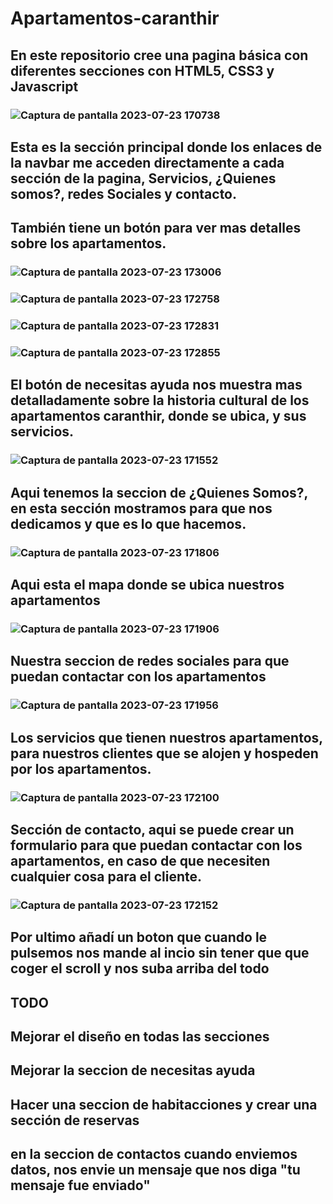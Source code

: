 # Apartamentos-caranthir
## En este repositorio cree una pagina básica con diferentes secciones con HTML5, CSS3 y Javascript
### ![Captura de pantalla 2023-07-23 170738](https://github.com/Silkaleex/Apartamentos-Caranthir/assets/82760991/c816579b-5f03-4518-951b-c5aee1ce2985)
## Esta es la sección principal donde los enlaces de la navbar me acceden directamente a cada sección de la pagina, Servicios, ¿Quienes somos?, redes Sociales y contacto.
## También tiene un botón para ver mas detalles sobre los apartamentos.
### ![Captura de pantalla 2023-07-23 173006](https://github.com/Silkaleex/Apartamentos-Caranthir/assets/82760991/00a7c207-fa6a-41f6-8030-603ccd457a5c)
### ![Captura de pantalla 2023-07-23 172758](https://github.com/Silkaleex/Apartamentos-Caranthir/assets/82760991/556763da-6072-4877-a0b7-68ebf9e61f7d)
### ![Captura de pantalla 2023-07-23 172831](https://github.com/Silkaleex/Apartamentos-Caranthir/assets/82760991/a1c88a34-567f-447a-a07f-60ff8d8dd7a9)
### ![Captura de pantalla 2023-07-23 172855](https://github.com/Silkaleex/Apartamentos-Caranthir/assets/82760991/eba621f7-bd86-45fc-9469-faeccc11cbb9)
## El botón de necesitas ayuda nos muestra mas detalladamente sobre la historia cultural de los apartamentos caranthir, donde se ubica, y sus servicios.
### ![Captura de pantalla 2023-07-23 171552](https://github.com/Silkaleex/Apartamentos-Caranthir/assets/82760991/d1503f9d-9ac3-4e8f-b846-84d716ccf4ae)
## Aqui tenemos la seccion de ¿Quienes Somos?, en esta sección mostramos para que nos dedicamos y que es lo que hacemos.
### ![Captura de pantalla 2023-07-23 171806](https://github.com/Silkaleex/Apartamentos-Caranthir/assets/82760991/03366332-2228-40b2-b373-b2f46ea21eaa)
## Aqui esta el mapa donde se ubica nuestros apartamentos
### ![Captura de pantalla 2023-07-23 171906](https://github.com/Silkaleex/Apartamentos-Caranthir/assets/82760991/24e822ef-d629-459b-936d-933024581be1)
## Nuestra seccion de redes sociales para que puedan contactar con los apartamentos
### ![Captura de pantalla 2023-07-23 171956](https://github.com/Silkaleex/Apartamentos-Caranthir/assets/82760991/9f15966e-1c4f-47a1-9589-98e30ada9052)
## Los servicios que tienen nuestros apartamentos, para nuestros clientes que se alojen y hospeden por los apartamentos.
### ![Captura de pantalla 2023-07-23 172100](https://github.com/Silkaleex/Apartamentos-Caranthir/assets/82760991/3d08d455-b570-4bf7-a953-07e14cc965ae)
## Sección de contacto, aqui se puede crear un formulario para que puedan contactar con los apartamentos, en caso de que necesiten cualquier cosa para el cliente.
### ![Captura de pantalla 2023-07-23 172152](https://github.com/Silkaleex/Apartamentos-Caranthir/assets/82760991/799d1579-7759-4f8d-b95f-d3c5b0588d04)
## Por ultimo añadí un boton que cuando le pulsemos nos mande al incio sin tener que que coger el scroll y nos suba arriba del todo

## TODO
## Mejorar el diseño en todas las secciones
## Mejorar la seccion de necesitas ayuda
## Hacer una seccion de habitacciones y crear una sección de reservas
## en la seccion de contactos cuando enviemos datos, nos envie un mensaje que nos diga "tu mensaje fue enviado"
